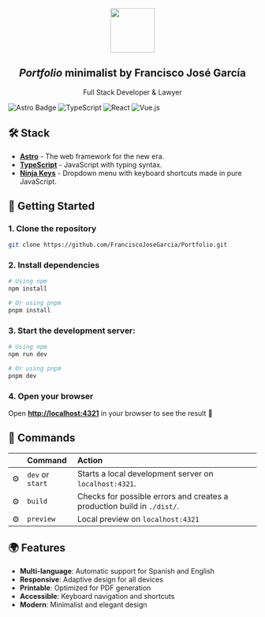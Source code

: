 

<div align="center">
<img src="logo.png" height="90px" width="auto" /> 
<h2>
    <em>Portfolio</em> minimalist by Francisco José García
</h2>
<p>
Full Stack Developer & Lawyer
</p>

</div>

![Astro Badge](https://img.shields.io/badge/Astro-BC52EE?logo=astro&logoColor=fff&style=flat)
![TypeScript](https://img.shields.io/badge/TypeScript-007ACC?logo=typescript&logoColor=white)
![React](https://img.shields.io/badge/React-20232A?logo=react&logoColor=61DAFB)
![Vue.js](https://img.shields.io/badge/Vue.js-35495E?logo=vue.js&logoColor=4FC08D)

</div>

## 🛠️ Stack

- [**Astro**](https://astro.build/) - The web framework for the new era.
- [**TypeScript**](https://www.typescriptlang.org/) - JavaScript with typing syntax.
- [**Ninja Keys**](https://github.com/ssleptsov/ninja-keys) - Dropdown menu with keyboard shortcuts made in pure JavaScript.

## 🚀 Getting Started

### 1. Clone the repository

```bash
git clone https://github.com/FranciscoJoseGarcia/Portfolio.git
```

### 2. Install dependencies

```bash
# Using npm
npm install

# Or using pnpm
pnpm install
```

### 3. Start the development server:

```bash
# Using npm
npm run dev

# Or using pnpm
pnpm dev
```

### 4. Open your browser

Open [**http://localhost:4321**](http://localhost:4321/) in your browser to see the result 🚀

## 🧞 Commands

|     | Command          | Action                                        |
| :-- | :--------------- | :-------------------------------------------- |
| ⚙️  | `dev` or `start` | Starts a local development server on `localhost:4321`.  |
| ⚙️  | `build`          | Checks for possible errors and creates a production build in `./dist/`.      |
| ⚙️  | `preview`        | Local preview on `localhost:4321` |

## 🌍 Features

- **Multi-language**: Automatic support for Spanish and English
- **Responsive**: Adaptive design for all devices
- **Printable**: Optimized for PDF generation
- **Accessible**: Keyboard navigation and shortcuts
- **Modern**: Minimalist and elegant design





